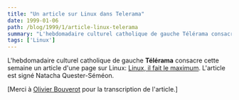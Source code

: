 ```yaml
---
title: "Un article sur Linux dans Telerama"
date: 1999-01-06
path: /blog/1999/1/article-linux-telerama
summary: "L'hebdomadaire culturel catholique de gauche Télérama consacre cette semaine un article d'une page sur Linux: Linux, il fait le maximum."
tags: ['Linux']
---
```


<P>
L'hebdomadaire culturel catholique de gauche <B>Télérama</B>
consacre cette semaine un article d'une page sur Linux: <A HREF="http://www.linux-center.org/articles/9901/telerama.html">Linux,
il fait le maximum</A>. L'article est signé
Natacha Quester-Séméon.
</P>

<P>
[Merci à <A HREF="mailto:bouverot@club-internet.fr">Olivier Bouverot</A>
pour la transcription de l'article.]
</P>


